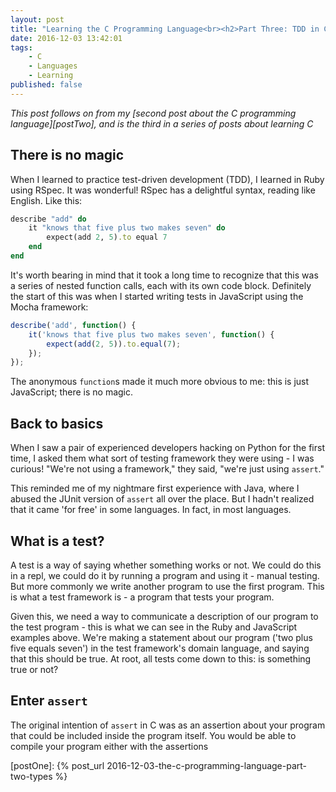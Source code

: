 ```yaml
---
layout: post
title: "Learning the C Programming Language<br><h2>Part Three: TDD in C</h2>"
date: 2016-12-03 13:42:01
tags:
    - C
    - Languages
    - Learning
published: false
---
```


_This post follows on from my [second post about the C programming
language][postTwo], and is the third in a series of posts about learning C_

## There is no magic
When I learned to practice test-driven development (TDD), I learned in Ruby
using RSpec. It was wonderful! RSpec has a delightful syntax, reading like
English. Like this:

```ruby
describe "add" do
    it "knows that five plus two makes seven" do
        expect(add 2, 5).to equal 7
    end
end
```

It's worth bearing in mind that it took a long time to recognize that this was
a series of nested function calls, each with its own code block. Definitely
the start of this was when I started writing tests in JavaScript using the Mocha
framework:

```javascript
describe('add', function() {
    it('knows that five plus two makes seven', function() {
        expect(add(2, 5)).to.equal(7);
    });
});
```

The anonymous `function`s made it much more obvious to me: this is just
JavaScript; there is no magic.

## Back to basics

When I saw a pair of experienced developers hacking on Python for the first
time, I asked them what sort of testing framework they were using - I was
curious! "We're not using a framework," they said, "we're just using `assert`."

This reminded me of my nightmare first experience with Java, where I abused the
JUnit version of `assert` all over the place. But I hadn't realized that it came
'for free' in some languages. In fact, in most languages.

## What is a test?

A test is a way of saying whether something works or not. We could do this in
a repl, we could do it by running a program and using it - manual testing. But
more commonly we write another program to use the first program. This is what
a test framework is - a program that tests your program.

Given this, we need a way to communicate a description of our program to the
test program - this is what we can see in the Ruby and JavaScript examples
above. We're making a statement about our program ('two plus five
equals seven') in the test framework's domain language, and saying that this
should be true. At root, all tests come down to this: is something true or not?

## Enter `assert`

The original intention of `assert` in C was as an assertion about your program
that could be included inside the program itself. You would be able to compile
your program either with the assertions


[postOne]: {% post_url 2016-12-03-the-c-programming-language-part-two-types %}
